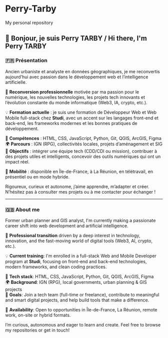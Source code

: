 # Perry-Tarby
My personal repository
## 👋 Bonjour, je suis Perry TARBY / Hi there, I'm Perry TARBY

### 🇫🇷 Présentation

Ancien urbaniste et analyste en données géographiques, je me reconvertis aujourd’hui avec passion dans le développement web et l’intelligence artificielle.

🔁 **Reconversion professionnelle** motivée par ma passion pour le numérique, les nouvelles technologies, les projets tech innovants et l’évolution constante du monde informatique (Web3, IA, crypto, etc.).

💡 **Formation actuelle** : je suis une formation de Développeur Web et Web Mobile full-stack chez **Studi**, avec un accent sur les langages front-end et back-end, les frameworks modernes et les bonnes pratiques de développement.

🔧 **Compétences** : HTML, CSS, JavaScript, Python, Git, QGIS, ArcGIS, Figma  
🌍 **Parcours** : IGN (RPG), collectivités locales, projets d’aménagement et SIG  
🎯 **Objectifs** : intégrer une équipe tech (CDD/CDI ou mission), contribuer à des projets utiles et intelligents, concevoir des outils numériques qui ont un impact réel.

📍 **Mobilité** : disponible en Île-de-France, à La Réunion, en télétravail, en présentiel ou en mode hybride.

Rigoureux, curieux et autonome, j’aime apprendre, m’adapter et créer. N’hésitez pas à consulter mes projets ou à me contacter pour échanger !

---

### 🇬🇧 About me

Former urban planner and GIS analyst, I'm currently making a passionate career shift into web development and artificial intelligence.

🔁 **Professional transition** driven by a deep interest in technology, innovation, and the fast-moving world of digital tools (Web3, AI, crypto, etc.).

💡 **Current training**: I'm enrolled in a full-stack Web and Mobile Developer program at **Studi**, focusing on front-end and back-end technologies, modern frameworks, and clean coding practices.

🔧 **Tech stack**: HTML, CSS, JavaScript, Python, Git, QGIS, ArcGIS, Figma  
🌍 **Background**: IGN (RPG), local governments, urban planning & GIS projects  
🎯 **Goals**: Join a tech team (full-time or freelance), contribute to meaningful and smart digital projects, and help build tools that make a difference.

📍 **Availability**: Open to opportunities in Île-de-France, La Réunion, remote work, on-site or hybrid formats.

I’m curious, autonomous and eager to learn and create. Feel free to browse my repositories or get in touch!

